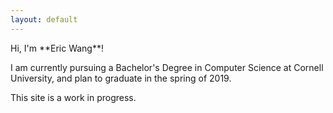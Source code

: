 ```yaml
---
layout: default
---
```


<div class="lead pretty-links">
  Hi, I'm **Eric Wang**!

  I am currently pursuing a Bachelor's Degree in Computer Science at Cornell University, and plan to graduate in the spring of 2019.

  This site is a work in progress.

</div>
